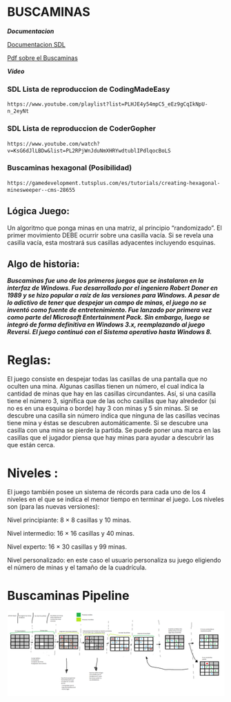 # BUSCAMINAS

***Documentacion***

[Documentacion SDL](https://www.cs.pu.edu.tw/~tsay/course/gameprog/doc/ebooks/Focus%20on%20SDL%20%20(2003).pdf)

[Pdf sobre el Buscaminas ](https://dash.harvard.edu/bitstream/handle/1/14398552/BECERRA-SENIORTHESIS-2015.pdf)
	
***Video***

### SDL Lista de reproduccion de CodingMadeEasy
	https://www.youtube.com/playlist?list=PLHJE4y54mpC5_eEz9gCqIkNpU-n_2eyNt

### SDL Lista de reproduccion de CoderGopher
    https://www.youtube.com/watch?v=KsG6dJlLBDw&list=PL2RPjWnJduNmXHRYwdtublIPdlqocBoLS
	
### Buscaminas hexagonal (Posibilidad)
	
	https://gamedevelopment.tutsplus.com/es/tutorials/creating-hexagonal-minesweeper--cms-28655

## Lógica Juego:
Un algoritmo que ponga minas en una matriz, al principio “randomizado”.
El primer movimiento DEBE ocurrir sobre una casilla vacía.
Si se revela una casilla vacía, esta mostrará sus casillas adyacentes incluyendo esquinas.


## **Algo de historia:**

  ***Buscaminas fue uno de los primeros juegos que se instalaron en la interfaz de Windows. Fue desarrollado por el ingeniero Robert Doner en 1989 y se hizo popular a raíz de las versiones para Windows. A pesar de lo adictivo de tener que despejar un campo de minas, el juego no se inventó como fuente de entretenimiento.
  Fue lanzado por primera vez como parte del Microsoft Entertainment Pack. Sin embargo, luego se integró de forma definitiva en Windows 3.x, reemplazando al juego Reversi. El juego continuó con el Sistema operativo hasta Windows 8.***

# Reglas:

El juego consiste en despejar todas las casillas de una pantalla que no oculten una mina.
Algunas casillas tienen un número, el cual indica la cantidad de minas que hay en las casillas circundantes. Así, si una casilla tiene el número 3, significa que de las ocho casillas que hay alrededor (si no es en una esquina o borde) hay 3 con minas y 5 sin minas. Si se descubre una casilla sin número indica que ninguna de las casillas vecinas tiene mina y éstas se descubren automáticamente.
Si se descubre una casilla con una mina se pierde la partida.
Se puede poner una marca en las casillas que el jugador piensa que hay minas para ayudar a descubrir las que están cerca.
 
# Niveles : 
El juego también posee un sistema de récords para cada uno de los 4 niveles en el que se indica el menor tiempo en terminar el juego. Los niveles son (para las nuevas versiones):

Nivel principiante: 8 × 8 casillas y 10 minas.

Nivel intermedio: 16 × 16 casillas y 40 minas.

Nivel experto: 16 × 30 casillas y 99 minas.

Nivel personalizado: en este caso el usuario personaliza su juego eligiendo el número de minas y el tamaño de la cuadrícula.

# Buscaminas Pipeline
![alt text](res/img/buscaminaspipeline.png)

